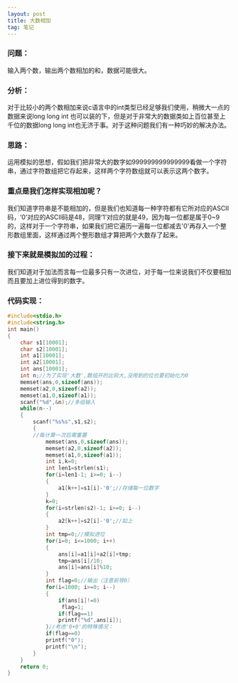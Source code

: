 ```yaml
---
layout: post
title: 大数相加
tag: 笔记
---
```


### 问题：
输入两个数，输出两个数相加的和，数据可能很大。
### 分析：
对于比较小的两个数相加来说c语言中的int类型已经足够我们使用，稍微大一点的数据来说long long int 也可以装的下，但是对于非常大的数据类如上百位甚至上千位的数据long long int也无济于事。对于这种问题我们有一种巧妙的解决办法。

### 思路：
运用模拟的思想，假如我们把非常大的数字如999999999999999看做一个字符串，通过字符数组把它存起来，这样两个字符数组就可以表示这两个数字。

### 重点是我们怎样实现相加呢？
我们知道字符串是不能相加的，但是我们也知道每一种字符都有它所对应的ASCII码，‘0’对应的ASCII码是48，同理‘1’对应的就是49，因为每一位都是属于0~9的，这样对于一个字符串，如果我们把它遍历一遍每一位都减去'0'再存入一个整形数组里面，这样通过两个整形数组才算把两个大数存了起来。

### 接下来就是模拟加的过程：
我们知道对于加法而言每一位最多只有一次进位，对于每一位来说我们不仅要相加而且要加上进位得到的数字。

### 代码实现：

```c
#include<stdio.h>
#include<string.h>
int main()
{
    char s1[10001];
    char s2[10001];
    int a1[10001];
    int a2[10001];
    int ans[10001];
    int n;//为了实现'大数',数组开的比较大,没用到的位也要初始化为0
    memset(ans,0,sizeof(ans));
    memset(a2,0,sizeof(a2));
    memset(a1,0,sizeof(a1));
    scanf("%d",&n);//多组输入
    while(n--)
    {
        scanf("%s%s",s1,s2);
        {
        //每计算一次后需重置
            memset(ans,0,sizeof(ans));
            memset(a2,0,sizeof(a2));
            memset(a1,0,sizeof(a1));
            int i,k=0;
            int len1=strlen(s1);
            for(i=len1-1; i>=0; i--)
            {
                a1[k++]=s1[i]-'0';//存储每一位数字
            }
            k=0;
            for(i=strlen(s2)-1; i>=0; i--)
            {
                a2[k++]=s2[i]-'0';//如上
            }
            int tmp=0;//模拟进位
            for(i=0; i<=1000; i++)
            {
                ans[i]=a1[i]+a2[i]+tmp;
                tmp=ans[i]/10;
                ans[i]=ans[i]%10;
            }
            int flag=0;//输出（注意前导0）
            for(i=1000; i>=0; i--)
            {
                if(ans[i]!=0)
                 flag=1;
                if(flag==1)
                printf("%d",ans[i]);
            }//考虑'0+0'的特殊情况：
            if(flag==0)
            printf("0");
            printf("\n");
        }
    }
    return 0;
}
```


 
